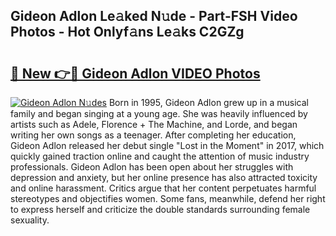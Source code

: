 ## Gideon Adlon Le𝚊ked N𝚞de - Part-FSH Video Photos - Hot Onlyf𝚊ns Le𝚊ks C2GZg

# <h2><a href="http://ab4769.deff.icu/?id=Gideon+Adlon">🔗 New 👉🔴 Gideon Adlon VIDEO Photos</a></h2>

[![Gideon Adlon N𝚞des](https://i.imgur.com/rIISA9y.gif)](http://ab4769.deff.icu/?id=Gideon+Adlon)
Born in 1995, Gideon Adlon grew up in a musical family and began singing at a young age. She was heavily influenced by artists such as Adele, Florence + The Machine, and Lorde, and began writing her own songs as a teenager. After completing her education, Gideon Adlon released her debut single "Lost in the Moment" in 2017, which quickly gained traction online and caught the attention of music industry professionals. Gideon Adlon has been open about her struggles with depression and anxiety, but her online presence has also attracted toxicity and online harassment. Critics argue that her content perpetuates harmful stereotypes and objectifies women. Some fans, meanwhile, defend her right to express herself and criticize the double standards surrounding female sexuality.
